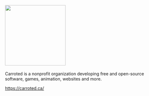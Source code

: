 # <img src="https://www.carroted.ca/media/logo.svg" width="200px" />
Carroted is a nonprofit organization developing free and open-source software, games, animation, websites and more.

https://carroted.ca/
